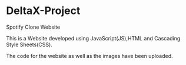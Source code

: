 # DeltaX-Project

Spotify Clone Website

This is a Website developed using JavaScript(JS),HTML and Cascading Style Sheets(CSS).

The code for the website as well as the images have been uploaded.
